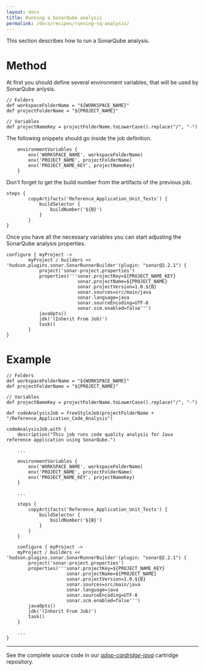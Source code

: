 ```yaml
---
layout: docs
title: Running a SonarQube analysis
permalink: /docs/recipes/running-sq-analysis/
---
```


This section describes how to run a SonarQube analysis.

# Method

At first you should define several environment variables, that will be used by SonarQube anlysis.

```
// Folders
def workspaceFolderName = "${WORKSPACE_NAME}"
def projectFolderName = "${PROJECT_NAME}"

// Variables
def projectNameKey = projectFolderName.toLowerCase().replace("/", "-")
```

The following snippets should go inside the job definition.

```
    environmentVariables {
        env('WORKSPACE_NAME', workspaceFolderName)
        env('PROJECT_NAME', projectFolderName)
        env('PROJECT_NAME_KEY', projectNameKey)
    }
```

Don't forget to get the build number from the artifacts of the previous job.

```
steps {
        copyArtifacts('Reference_Application_Unit_Tests') {
            buildSelector {
                buildNumber('${B}')
            }
        }
}
```

Once you have all the necessary variables you can start adjusting the SonarQube analysis properties.

```
configure { myProject ->
        myProject / builders << 'hudson.plugins.sonar.SonarRunnerBuilder'(plugin: "sonar@2.2.1") {
            project('sonar-project.properties')
            properties('''sonar.projectKey=${PROJECT_NAME_KEY}
                          sonar.projectName=${PROJECT_NAME}
                          sonar.projectVersion=1.0.${B}
                          sonar.sources=src/main/java
                          sonar.language=java
                          sonar.sourceEncoding=UTF-8
                          sonar.scm.enabled=false''')
            javaOpts()
            jdk('(Inherit From Job)')
            task()
        }
}
```

# Example

```
// Folders
def workspaceFolderName = "${WORKSPACE_NAME}"
def projectFolderName = "${PROJECT_NAME}"

// Variables
def projectNameKey = projectFolderName.toLowerCase().replace("/", "-")

def codeAnalysisJob = freeStyleJob(projectFolderName + "/Reference_Application_Code_Analysis")

codeAnalysisJob.with {
    description("This job runs code quality analysis for Java reference application using SonarQube.")
    
    ...
    
    environmentVariables {
        env('WORKSPACE_NAME', workspaceFolderName)
        env('PROJECT_NAME', projectFolderName)
        env('PROJECT_NAME_KEY', projectNameKey)
    }
    
    ...
    
    steps {
        copyArtifacts('Reference_Application_Unit_Tests') {
            buildSelector {
                buildNumber('${B}')
            }
        }
    }
    
    configure { myProject ->
    myProject / builders << 'hudson.plugins.sonar.SonarRunnerBuilder'(plugin: "sonar@2.2.1") {
        project('sonar-project.properties')
        properties('''sonar.projectKey=${PROJECT_NAME_KEY}
                      sonar.projectName=${PROJECT_NAME}
                      sonar.projectVersion=1.0.${B}
                      sonar.sources=src/main/java
                      sonar.language=java
                      sonar.sourceEncoding=UTF-8
                      sonar.scm.enabled=false''')
        javaOpts()
        jdk('(Inherit From Job)')
        task()
    }
    
    ...
}
```

---

See the complete source code in our _[adop-cardridge-java](https://github.com/Accenture/adop-cartridge-java/blob/master/jenkins/jobs/dsl/java_reference_application_jobs.groovy)_ cartridge repository.




